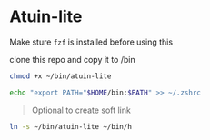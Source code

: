# Atuin-lite

Make sture `fzf` is installed before using this

clone this repo and copy it to /bin

```bash
chmod +x ~/bin/atuin-lite
```

```bash
echo "export PATH="$HOME/bin:$PATH" >> ~/.zshrc
```

> Optional to create soft link

```bash
ln -s ~/bin/atuin-lite ~/bin/h
```

